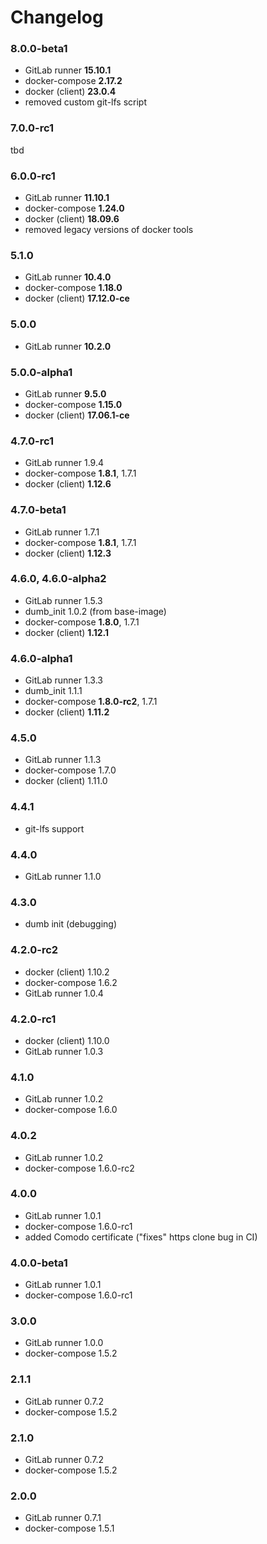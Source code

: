 Changelog
=========

### 8.0.0-beta1

- GitLab runner **15.10.1**
- docker-compose **2.17.2**
- docker (client) **23.0.4**
- removed custom git-lfs script

### 7.0.0-rc1

tbd

### 6.0.0-rc1

- GitLab runner **11.10.1**
- docker-compose **1.24.0**
- docker (client) **18.09.6**
- removed legacy versions of docker tools

### 5.1.0

- GitLab runner **10.4.0**
- docker-compose **1.18.0**
- docker (client) **17.12.0-ce**

### 5.0.0

- GitLab runner **10.2.0**

### 5.0.0-alpha1

- GitLab runner **9.5.0**
- docker-compose **1.15.0**
- docker (client) **17.06.1-ce**

### 4.7.0-rc1

- GitLab runner 1.9.4
- docker-compose **1.8.1**, 1.7.1
- docker (client) **1.12.6**

### 4.7.0-beta1

- GitLab runner 1.7.1
- docker-compose **1.8.1**, 1.7.1
- docker (client) **1.12.3**

### 4.6.0, 4.6.0-alpha2

- GitLab runner 1.5.3
- dumb_init 1.0.2 (from base-image)
- docker-compose **1.8.0**, 1.7.1
- docker (client) **1.12.1**

### 4.6.0-alpha1

- GitLab runner 1.3.3
- dumb_init 1.1.1
- docker-compose **1.8.0-rc2**, 1.7.1
- docker (client) **1.11.2**

### 4.5.0

- GitLab runner 1.1.3
- docker-compose 1.7.0
- docker (client) 1.11.0

### 4.4.1

- git-lfs support

### 4.4.0

- GitLab runner 1.1.0

### 4.3.0

- dumb init (debugging)

### 4.2.0-rc2

- docker (client) 1.10.2
- docker-compose 1.6.2
- GitLab runner 1.0.4

### 4.2.0-rc1

- docker (client) 1.10.0
- GitLab runner 1.0.3

### 4.1.0

- GitLab runner 1.0.2
- docker-compose 1.6.0

### 4.0.2

- GitLab runner 1.0.2
- docker-compose 1.6.0-rc2

### 4.0.0

- GitLab runner 1.0.1
- docker-compose 1.6.0-rc1
- added Comodo certificate ("fixes" https clone bug in CI)

### 4.0.0-beta1

- GitLab runner 1.0.1
- docker-compose 1.6.0-rc1

### 3.0.0

- GitLab runner 1.0.0
- docker-compose 1.5.2

### 2.1.1

- GitLab runner 0.7.2
- docker-compose 1.5.2

### 2.1.0

- GitLab runner 0.7.2
- docker-compose 1.5.2

### 2.0.0

- GitLab runner 0.7.1
- docker-compose 1.5.1
